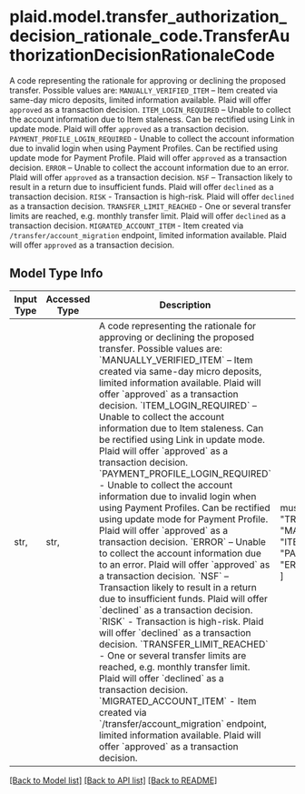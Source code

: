 # plaid.model.transfer_authorization_decision_rationale_code.TransferAuthorizationDecisionRationaleCode

A code representing the rationale for approving or declining the proposed transfer. Possible values are:  `MANUALLY_VERIFIED_ITEM` – Item created via same-day micro deposits, limited information available. Plaid will offer `approved` as a transaction decision.  `ITEM_LOGIN_REQUIRED` – Unable to collect the account information due to Item staleness. Can be rectified using Link in update mode. Plaid will offer `approved` as a transaction decision.  `PAYMENT_PROFILE_LOGIN_REQUIRED` - Unable to collect the account information due to invalid login when using Payment Profiles. Can be rectified using update mode for Payment Profile. Plaid will offer `approved` as a transaction decision.  `ERROR` – Unable to collect the account information due to an error. Plaid will offer `approved` as a transaction decision.  `NSF` – Transaction likely to result in a return due to insufficient funds. Plaid will offer `declined` as a transaction decision.  `RISK` - Transaction is high-risk. Plaid will offer `declined` as a transaction decision.  `TRANSFER_LIMIT_REACHED` - One or several transfer limits are reached, e.g. monthly transfer limit. Plaid will offer `declined` as a transaction decision.  `MIGRATED_ACCOUNT_ITEM` - Item created via `/transfer/account_migration` endpoint, limited information available. Plaid will offer `approved` as a transaction decision.

## Model Type Info
Input Type | Accessed Type | Description | Notes
------------ | ------------- | ------------- | -------------
str,  | str,  | A code representing the rationale for approving or declining the proposed transfer. Possible values are:  &#x60;MANUALLY_VERIFIED_ITEM&#x60; – Item created via same-day micro deposits, limited information available. Plaid will offer &#x60;approved&#x60; as a transaction decision.  &#x60;ITEM_LOGIN_REQUIRED&#x60; – Unable to collect the account information due to Item staleness. Can be rectified using Link in update mode. Plaid will offer &#x60;approved&#x60; as a transaction decision.  &#x60;PAYMENT_PROFILE_LOGIN_REQUIRED&#x60; - Unable to collect the account information due to invalid login when using Payment Profiles. Can be rectified using update mode for Payment Profile. Plaid will offer &#x60;approved&#x60; as a transaction decision.  &#x60;ERROR&#x60; – Unable to collect the account information due to an error. Plaid will offer &#x60;approved&#x60; as a transaction decision.  &#x60;NSF&#x60; – Transaction likely to result in a return due to insufficient funds. Plaid will offer &#x60;declined&#x60; as a transaction decision.  &#x60;RISK&#x60; - Transaction is high-risk. Plaid will offer &#x60;declined&#x60; as a transaction decision.  &#x60;TRANSFER_LIMIT_REACHED&#x60; - One or several transfer limits are reached, e.g. monthly transfer limit. Plaid will offer &#x60;declined&#x60; as a transaction decision.  &#x60;MIGRATED_ACCOUNT_ITEM&#x60; - Item created via &#x60;/transfer/account_migration&#x60; endpoint, limited information available. Plaid will offer &#x60;approved&#x60; as a transaction decision. | must be one of ["NSF", "RISK", "TRANSFER_LIMIT_REACHED", "MANUALLY_VERIFIED_ITEM", "ITEM_LOGIN_REQUIRED", "PAYMENT_PROFILE_LOGIN_REQUIRED", "ERROR", "MIGRATED_ACCOUNT_ITEM", ] 

[[Back to Model list]](../../README.md#documentation-for-models) [[Back to API list]](../../README.md#documentation-for-api-endpoints) [[Back to README]](../../README.md)

